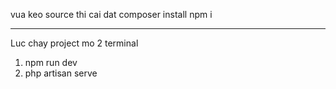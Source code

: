 vua keo source thi cai dat
composer install
npm i


---
Luc chay project
mo 2 terminal
1. npm run dev
2. php artisan serve